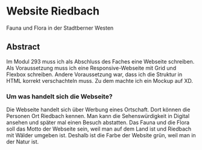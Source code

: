 # Website Riedbach
Fauna und Flora in der Stadtberner Westen

## Abstract

Im Modul 293 muss ich als Abschluss des Faches eine Webseite schreiben. Als Voraussetzung muss ich eine Responsive-Webseite mit Grid und Flexbox schreiben.
Andere Voraussetzung war, dass ich die Struktur in HTML korrekt verschachteln muss. Zu dem machte ich ein Mockup auf XD.

### Um was handelt sich die Webseite?

Die Webseite handelt sich über Werbung eines Ortschaft. Dort können die Personen Ort Riedbach kennen.
Man kann die Sehenswürdigkeit in Digital ansehen und später mal einen Besuch abstatten. Das Fauna und die Flora
soll das Motto der Webseite sein, weil man auf dem Land ist und Riedbach mit Wälder umgeben ist.
Deshalb ist die Farbe der Website grün, weil man in der Natur ist.